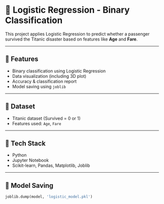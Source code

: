 # 🚀 Logistic Regression - Binary Classification

This project applies Logistic Regression to predict whether a passenger survived the Titanic disaster based on features like **Age** and **Fare**.

---

## 📌 Features

- Binary classification using Logistic Regression
- Data visualization (including 3D plot)
- Accuracy & classification report
- Model saving using `joblib`

---

## 📂 Dataset

- Titanic dataset (Survived = 0 or 1)
- Features used: `Age`, `Fare`

---

## 🧪 Tech Stack

- Python
- Jupyter Notebook
- Scikit-learn, Pandas, Matplotlib, Joblib

---

## 💾 Model Saving

```python
joblib.dump(model, 'logistic_model.pkl')
